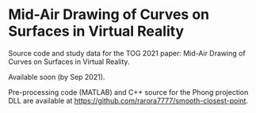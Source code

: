 # Mid-Air Drawing of Curves on Surfaces in Virtual Reality
Source code and study data for the TOG 2021 paper: Mid-Air Drawing of Curves on Surfaces in Virtual Reality.

Available soon (by Sep 2021).

Pre-processing code (MATLAB) and C++ source for the Phong projection DLL are available at https://github.com/rarora7777/smooth-closest-point. 
